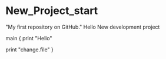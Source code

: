 # New_Project_start
"My first repository on GitHub." Hello
New development project

main
{
 print "Hello"

 print "change.file"
}
